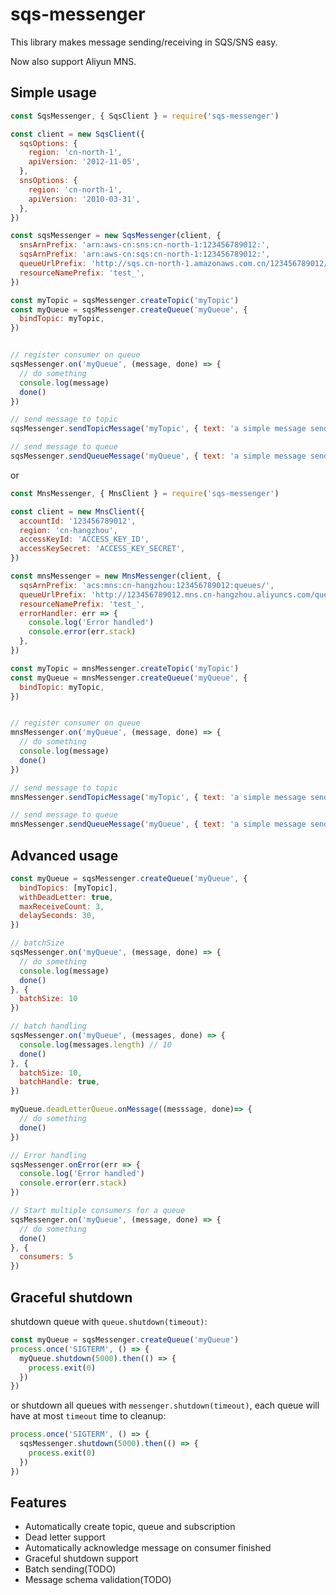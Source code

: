 sqs-messenger
===

This library makes message sending/receiving in SQS/SNS easy.

Now also support Aliyun MNS.

## Simple usage
```javascript
const SqsMessenger, { SqsClient } = require('sqs-messenger')

const client = new SqsClient({
  sqsOptions: {
    region: 'cn-north-1',
    apiVersion: '2012-11-05',
  },
  snsOptions: {
    region: 'cn-north-1',
    apiVersion: '2010-03-31',
  },
})

const sqsMessenger = new SqsMessenger(client, {
  snsArnPrefix: 'arn:aws-cn:sns:cn-north-1:123456789012:',
  sqsArnPrefix: 'arn:aws-cn:sqs:cn-north-1:123456789012:',
  queueUrlPrefix: 'http://sqs.cn-north-1.amazonaws.com.cn/123456789012/',
  resourceNamePrefix: 'test_',
})

const myTopic = sqsMessenger.createTopic('myTopic')
const myQueue = sqsMessenger.createQueue('myQueue', {
  bindTopic: myTopic,
})


// register consumer on queue
sqsMessenger.on('myQueue', (message, done) => {
  // do something
  console.log(message)
  done()
})

// send message to topic
sqsMessenger.sendTopicMessage('myTopic', { text: 'a simple message send to topic' })

// send message to queue
sqsMessenger.sendQueueMessage('myQueue', { text: 'a simple message send directly to queue' })
```

or

```javascript
const MnsMessenger, { MnsClient } = require('sqs-messenger')

const client = new MnsClient({
  accountId: '123456789012',
  region: 'cn-hangzhou',
  accessKeyId: 'ACCESS_KEY_ID',
  accessKeySecret: 'ACCESS_KEY_SECRET',
})

const mnsMessenger = new MnsMessenger(client, {
  sqsArnPrefix: 'acs:mns:cn-hangzhou:123456789012:queues/',
  queueUrlPrefix: 'http://123456789012.mns.cn-hangzhou.aliyuncs.com/queues/',
  resourceNamePrefix: 'test_',
  errorHandler: err => {
    console.log('Error handled')
    console.error(err.stack)
  },
})

const myTopic = mnsMessenger.createTopic('myTopic')
const myQueue = mnsMessenger.createQueue('myQueue', {
  bindTopic: myTopic,
})


// register consumer on queue
mnsMessenger.on('myQueue', (message, done) => {
  // do something
  console.log(message)
  done()
})

// send message to topic
mnsMessenger.sendTopicMessage('myTopic', { text: 'a simple message send to topic' })

// send message to queue
mnsMessenger.sendQueueMessage('myQueue', { text: 'a simple message send directly to queue' })
```

## Advanced usage
```javascript
const myQueue = sqsMessenger.createQueue('myQueue', {
  bindTopics: [myTopic],
  withDeadLetter: true,
  maxReceiveCount: 3,
  delaySeconds: 30,
})

// batchSize
sqsMessenger.on('myQueue', (message, done) => {
  // do something
  console.log(message)
  done()
}, {
  batchSize: 10
})

// batch handling
sqsMessenger.on('myQueue', (messages, done) => {
  console.log(messages.length) // 10
  done()
}, {
  batchSize: 10,
  batchHandle: true,
})

myQueue.deadLetterQueue.onMessage((messsage, done)=> {
  // do something
  done()
})

// Error handling
sqsMessenger.onError(err => {
  console.log('Error handled')
  console.error(err.stack)
})

// Start multiple consumers for a queue
sqsMessenger.on('myQueue', (message, done) => {
  // do something
  done()
}, {
  consumers: 5
})
```

## Graceful shutdown

shutdown queue with `queue.shutdown(timeout)`:

```javascript
const myQueue = sqsMessenger.createQueue('myQueue')
process.once('SIGTERM', () => {
  myQueue.shutdown(5000).then(() => {
    process.exit(0)
  })
})
```

or shutdown all queues with `messenger.shutdown(timeout)`,
each queue will have at most `timeout` time to cleanup:

```javascript
process.once('SIGTERM', () => {
  sqsMessenger.shutdown(5000).then(() => {
    process.exit(0)
  })
})
```

## Features
 - Automatically create topic, queue and subscription
 - Dead letter support
 - Automatically acknowledge message on consumer finished
 - Graceful shutdown support
 - Batch sending(TODO)
 - Message schema validation(TODO)
